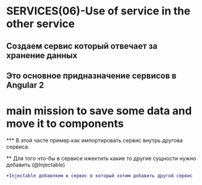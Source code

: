 # SERVICES(06)-Use of service in the other service

## Создаем сервис который отвечает за хранение данных
## Это основное придназначение сервисов в Angular 2
# main mission to save some data and move it to components

*** В этой часте пример как импортировать сервис внутрь другова сервиса.

** Для того что-бы в сервисе ижектить какие то другие сущности нужно добавить (@Injectable)
```diff 
+Injectable добавляем в сервис в который хотим добавить другой сервис
```
